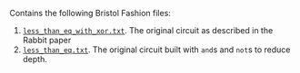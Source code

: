 Contains the following Bristol Fashion files:
1. [`less_than_eq_with_xor.txt`](beyond_rabbit/../less_than_eq_with_xor.txt). The original circuit as described in the Rabbit paper
2. [`less_than_eq.txt`](less_than_eq.txt). The original circuit built with `and`s and `not`s to reduce depth.